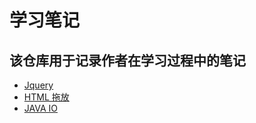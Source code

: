 # 学习笔记
**该仓库用于记录作者在学习过程中的笔记**  
---
- [Jquery](前端技术栈/jQuery/初步了解.md)
- [HTML 拖放](前端技术栈/HTML拖放.md)
- [JAVA IO](Java/IO.md)